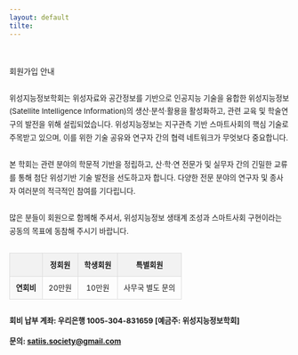 ```yaml
---
layout: default
tilte:
---
```

<style>
  .customTable1 tr th {
    width: 30%;
  }

  .customTable2 tr td:nth-child(1) {
    width: 30%
  }
  .customTable2 tr td:nth-child(2) {
    width: 35%
  }
  .customTable2 tr td:nth-child(3) {
    width: 35%
  }

.button {
    display: block;
    background-color: white;
    border: 1px solid;
    border-width: 2px;
    border-color: #eae5e5;
    color: black;
    text-align: center;
    padding: 15px 20px;
    font-family: 'Noto Sans','맑은 고딕','Malgun Gothic',Arial,Helvetica,sans-serif,Lucida,'Grande','Microsoft YaHei','Hiragino Sans GB', 'SimSun', 'Meiryo';
    font-size: 20px;
}

  }
</style>

<br>
<br>
<div class="gayheader">
  <span>회원가입 안내</span>
  <div></div>
</div>

<section id="membership" style="margin-top: 2em;">
  <p style="line-height: 1.8em; font-size: 0.95em;">
    위성지능정보학회는 위성자료와 공간정보를 기반으로 인공지능 기술을 융합한 위성지능정보(Satellite Intelligence Information)의 생산·분석·활용을 활성화하고,
    관련 교육 및 학술연구의 발전을 위해 설립되었습니다. 위성지능정보는 지구관측 기반 스마트사회의 핵심 기술로 주목받고 있으며,
    이를 위한 기술 공유와 연구자 간의 협력 네트워크가 무엇보다 중요합니다.<br><br>
    본 학회는 관련 분야의 학문적 기반을 정립하고, 산·학·연 전문가 및 실무자 간의 긴밀한 교류를 통해 첨단 위성기반 기술 발전을 선도하고자 합니다.
    다양한 전문 분야의 연구자 및 종사자 여러분의 적극적인 참여를 기다립니다.<br><br>
    많은 분들이 회원으로 함께해 주셔서, 위성지능정보 생태계 조성과 스마트사회 구현이라는 공동의 목표에 동참해 주시기 바랍니다.
  </p>

  <table style="width: 100%; border-collapse: collapse; font-size: 0.95em; margin-top: 2em;">
    <thead style="background-color: #f2f2f2;">
      <tr>
        <th style="padding: 0.8em; border: 1px solid #ddd;"></th>
        <th style="padding: 0.8em; border: 1px solid #ddd; text-align: center;">정회원</th>
        <th style="padding: 0.8em; border: 1px solid #ddd; text-align: center;">학생회원</th>
        <th style="padding: 0.8em; border: 1px solid #ddd; text-align: center;">특별회원</th>
      </tr>
    </thead>
    <tbody>
      <tr>
        <td style="padding: 0.8em; border: 1px solid #ddd; background-color: #f9f9f9; font-weight: bold;">연회비</td>
        <td style="padding: 0.8em; border: 1px solid #ddd; text-align: center;">20만원</td>
        <td style="padding: 0.8em; border: 1px solid #ddd; text-align: center;">10만원</td>
        <td style="padding: 0.8em; border: 1px solid #ddd; text-align: center;">사무국 별도 문의</td>
      </tr>
    </tbody>
  </table>

  <div style="margin-top: 2em; font-size: 0.95em; line-height: 1.8em;">
    <p><strong>회비 납부 계좌: 우리은행 1005-304-831659 [예금주: 위성지능정보학회]</p>
    <p><strong>문의:</strong> <a href="mailto:satiis.society@gmail.com">satiis.society@gmail.com</a></p>
  </div>
</section>